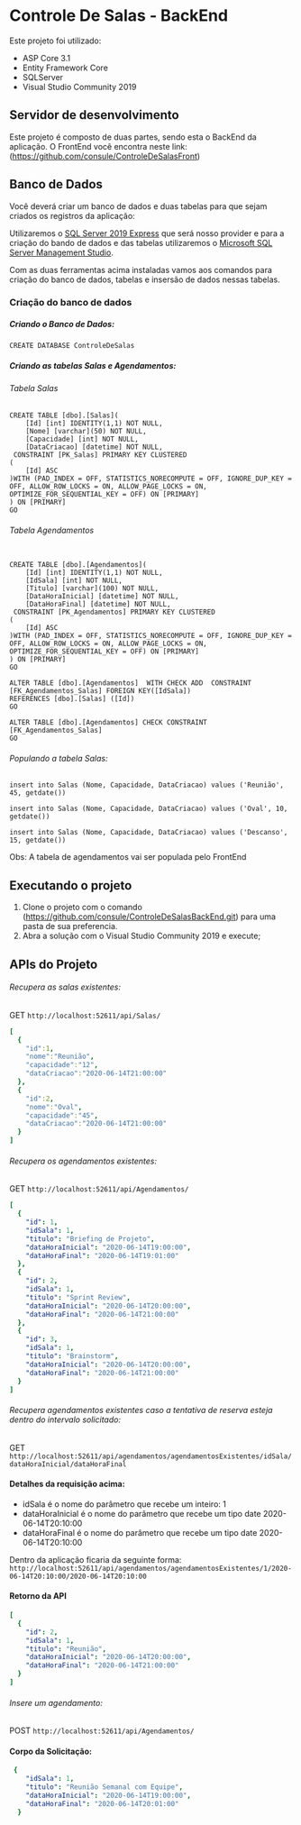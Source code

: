 # Controle De Salas - BackEnd

Este projeto foi utilizado:

- ASP Core 3.1
- Entity Framework Core
- SQLServer 
- Visual Studio Community 2019

## Servidor de desenvolvimento

Este projeto é composto de duas partes, sendo esta o BackEnd da aplicação. 
O FrontEnd você encontra neste link: (https://github.com/consule/ControleDeSalasFront)

## Banco de Dados

Você deverá criar um banco de dados e duas tabelas para que sejam criados os registros da aplicação:

Utilizaremos o [SQL Server 2019 Express](https://go.microsoft.com/fwlink/?linkid=866658) que será nosso provider e para a criação do bando de dados e das tabelas utilizaremos o [Microsoft SQL Server Management Studio](https://docs.microsoft.com/pt-br/sql/ssms/download-sql-server-management-studio-ssms?view=sql-server-ver15).

Com as duas ferramentas acima instaladas vamos aos comandos para criação do banco de dados, tabelas e insersão de dados nessas tabelas. 

### Criação do banco de dados

##### Criando o Banco de Dados:
`CREATE DATABASE ControleDeSalas`

##### Criando as tabelas Salas e Agendamentos:

###### Tabela Salas
```
CREATE TABLE [dbo].[Salas](
	[Id] [int] IDENTITY(1,1) NOT NULL,
	[Nome] [varchar](50) NOT NULL,
	[Capacidade] [int] NOT NULL,
	[DataCriacao] [datetime] NOT NULL,
 CONSTRAINT [PK_Salas] PRIMARY KEY CLUSTERED 
(
	[Id] ASC
)WITH (PAD_INDEX = OFF, STATISTICS_NORECOMPUTE = OFF, IGNORE_DUP_KEY = OFF, ALLOW_ROW_LOCKS = ON, ALLOW_PAGE_LOCKS = ON, OPTIMIZE_FOR_SEQUENTIAL_KEY = OFF) ON [PRIMARY]
) ON [PRIMARY]
GO
```

###### Tabela Agendamentos

```USE [ControleDeSalas]

CREATE TABLE [dbo].[Agendamentos](
	[Id] [int] IDENTITY(1,1) NOT NULL,
	[IdSala] [int] NOT NULL,
	[Titulo] [varchar](100) NOT NULL,
	[DataHoraInicial] [datetime] NOT NULL,
	[DataHoraFinal] [datetime] NOT NULL,
 CONSTRAINT [PK_Agendamentos] PRIMARY KEY CLUSTERED 
(
	[Id] ASC
)WITH (PAD_INDEX = OFF, STATISTICS_NORECOMPUTE = OFF, IGNORE_DUP_KEY = OFF, ALLOW_ROW_LOCKS = ON, ALLOW_PAGE_LOCKS = ON, OPTIMIZE_FOR_SEQUENTIAL_KEY = OFF) ON [PRIMARY]
) ON [PRIMARY]
GO

ALTER TABLE [dbo].[Agendamentos]  WITH CHECK ADD  CONSTRAINT [FK_Agendamentos_Salas] FOREIGN KEY([IdSala])
REFERENCES [dbo].[Salas] ([Id])
GO

ALTER TABLE [dbo].[Agendamentos] CHECK CONSTRAINT [FK_Agendamentos_Salas]
GO
```

###### Populando a tabela Salas:

`insert into Salas (Nome, Capacidade, DataCriacao) values ('Reunião', 45, getdate())`

`insert into Salas (Nome, Capacidade, DataCriacao) values ('Oval', 10, getdate())`

`insert into Salas (Nome, Capacidade, DataCriacao) values ('Descanso', 15, getdate())`

Obs: A tabela de agendamentos vai ser populada pelo FrontEnd

## Executando o projeto

1. Clone o projeto com o comando (https://github.com/consule/ControleDeSalasBackEnd.git) para uma pasta de sua preferencia. 
2. Abra a solução com o Visual Studio Community 2019 e execute;

## APIs do Projeto

###### Recupera as  salas existentes: 
GET `http://localhost:52611/api/Salas/`

```yaml
[
  {
    "id":1,
    "nome":"Reunião",
    "capacidade":"12",
    "dataCriacao":"2020-06-14T21:00:00"
  },
  {
    "id":2,
    "nome":"Oval",
    "capacidade":"45",
    "dataCriacao":"2020-06-14T21:00:00"
  }
] 
```

###### Recupera os agendamentos  existentes:
GET
`http://localhost:52611/api/Agendamentos/`

```yaml
[
  {
    "id": 1,
    "idSala": 1,
    "titulo": "Briefing de Projeto",
    "dataHoraInicial": "2020-06-14T19:00:00",
    "dataHoraFinal": "2020-06-14T19:01:00"
  },
  {
    "id": 2,
    "idSala": 1,
    "titulo": "Sprint Review",
    "dataHoraInicial": "2020-06-14T20:00:00",
    "dataHoraFinal": "2020-06-14T21:00:00"
  },
  {
    "id": 3,
    "idSala": 1,
    "titulo": "Brainstorm",
    "dataHoraInicial": "2020-06-14T20:00:00",
    "dataHoraFinal": "2020-06-14T21:00:00"
  }
]
```

###### Recupera agendamentos existentes caso a tentativa de reserva esteja dentro do intervalo solicitado: 
GET `http://localhost:52611/api/agendamentos/agendamentosExistentes/idSala/dataHoraInicial/dataHoraFinal`

#### Detalhes da requisição acima: 

- idSala é o nome do parâmetro que recebe um inteiro: 1
- dataHoraInicial é o nome do parâmetro que recebe um tipo date 2020-06-14T20:10:00
- dataHoraFinal é o nome do parâmetro que recebe um tipo date 2020-06-14T20:10:00

Dentro da aplicação ficaria da seguinte forma: `http://localhost:52611/api/agendamentos/agendamentosExistentes/1/2020-06-14T20:10:00/2020-06-14T20:10:00`

#### Retorno da API

```yaml
[
  {
    "id": 2,
    "idSala": 1,
    "titulo": "Reunião",
    "dataHoraInicial": "2020-06-14T20:00:00",
    "dataHoraFinal": "2020-06-14T21:00:00"
  }
]
```

###### Insere um agendamento:
POST
`http://localhost:52611/api/Agendamentos/`
#### Corpo da Solicitação: 
```yaml
 {
    "idSala": 1,
    "titulo": "Reunião Semanal com Equipe",
    "dataHoraInicial": "2020-06-14T19:00:00",
    "dataHoraFinal": "2020-06-14T20:01:00"
  }
```

